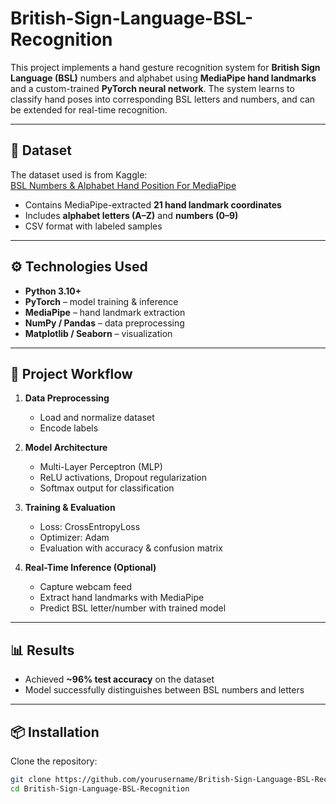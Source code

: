 # British-Sign-Language-BSL-Recognition

This project implements a hand gesture recognition system for **British Sign Language (BSL)** numbers and alphabet using **MediaPipe hand landmarks** and a custom-trained **PyTorch neural network**. The system learns to classify hand poses into corresponding BSL letters and numbers, and can be extended for real-time recognition.

---

## 📂 Dataset

The dataset used is from Kaggle:  
[BSL Numbers & Alphabet Hand Position For MediaPipe](https://www.kaggle.com/datasets/erentatepe/bsl-numbers-and-alphabet-hand-position-for-mediapipe/data)

- Contains MediaPipe-extracted **21 hand landmark coordinates**  
- Includes **alphabet letters (A–Z)** and **numbers (0–9)**  
- CSV format with labeled samples  

---

## ⚙️ Technologies Used

- **Python 3.10+**  
- **PyTorch** – model training & inference  
- **MediaPipe** – hand landmark extraction  
- **NumPy / Pandas** – data preprocessing  
- **Matplotlib / Seaborn** – visualization  

---

## 🚀 Project Workflow

1. **Data Preprocessing**  
   - Load and normalize dataset  
   - Encode labels  

2. **Model Architecture**  
   - Multi-Layer Perceptron (MLP)  
   - ReLU activations, Dropout regularization  
   - Softmax output for classification  

3. **Training & Evaluation**  
   - Loss: CrossEntropyLoss  
   - Optimizer: Adam  
   - Evaluation with accuracy & confusion matrix  

4. **Real-Time Inference (Optional)**  
   - Capture webcam feed  
   - Extract hand landmarks with MediaPipe  
   - Predict BSL letter/number with trained model  

---

## 📊 Results

- Achieved **~96% test accuracy** on the dataset  
- Model successfully distinguishes between BSL numbers and letters  

---

## 📦 Installation

Clone the repository:  
```bash
git clone https://github.com/yourusername/British-Sign-Language-BSL-Recognition.git
cd British-Sign-Language-BSL-Recognition
